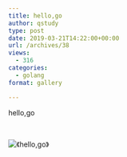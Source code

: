```yaml
---
title: hello,go
author: qstudy
type: post
date: 2019-03-21T14:22:00+00:00
url: /archives/38
views:
  - 316
categories:
  - golang
format: gallery

---
```

hello,go

&nbsp;

<img layer-src="https://blog.dlgde.cn/wp-content/uploads/2019/03/WechatIMG215.jpeg" src="https://blog.dlgde.cn/wp-content/uploads/2019/03/WechatIMG215.jpeg" alt="《hello,go》" />